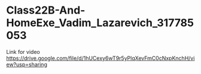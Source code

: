 # Class22B-And-HomeExe_Vadim_Lazarevich_317785053

Link for video https://drive.google.com/file/d/1hUCexy6wT9r5yPlqXevFmC0cNxpKnchH/view?usp=sharing
